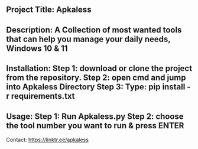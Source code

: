 <h2>Project Title: Apkaless</h2>

<h2>Description:
A Collection of most wanted tools that can help you manage your daily needs, Windows 10 & 11</h2>

<h2>Installation:
Step 1: download or clone the project from the repository.
Step 2: open cmd and jump into Apkaless Directory
Step 3: Type: pip install -r requirements.txt
</h2>
<h2>Usage:
 Step 1: Run Apkaless.py
 Step 2: choose the tool number you want to run & press ENTER</h2>

Contact:
https://linktr.ee/apkaless
